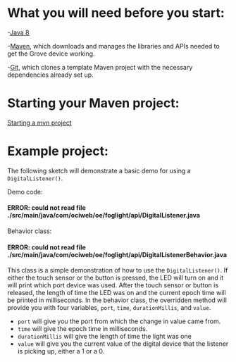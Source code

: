 # What you will need before you start:
-[Java 8](https://docs.oracle.com/javase/8/docs/technotes/guides/install/install_overview.html) 

-[Maven](https://maven.apache.org/install.html), which downloads and manages the libraries and APIs needed to get the Grove device working.

-[Git](https://git-scm.com/), which clones a template Maven project with the necessary dependencies already set up.

# Starting your Maven project: 
[Starting a mvn project](https://github.com/oci-pronghorn/FogLighter/blob/master/README.md)

# Example project:

The following sketch will demonstrate a basic demo for using a ```DigitalListener()```.

Demo code:

#### ERROR:  could not read file ./src/main/java/com/ociweb/oe/foglight/api/DigitalListener.java

Behavior class:

#### ERROR:  could not read file ./src/main/java/com/ociweb/oe/foglight/api/DigitalListenerBehavior.java

This class is a simple demonstration of how to use the ```DigitalListener()```. If either the touch sensor or the button is pressed, the LED will turn on and it will print which port device was used. After the touch sensor or button is released, the length of time the LED was on and the current epoch time will be printed in milliseconds.
In the behavior class, the overridden method will provide you with four variables, ```port```, ```time```, ```durationMillis```,  and ```value```. 
- ```port``` will give you the port from which the change in value came from.
- ```time``` will give the epoch time in milliseconds. 
- ```durationMillis``` will give the length of time the light was one
- ```value``` will give you the current value of the digital device that the listener is picking up, either a 1 or a 0. 
